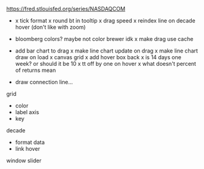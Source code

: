 https://fred.stlouisfed.org/series/NASDAQCOM


- x tick format
x round bt in tooltip
x drag speed
x reindex line on decade hover (don't like with zoom)

- bloomberg colors? maybe not color brewer idk
x make drag use cache
- add bar chart to drag
x make line chart update on drag
x make line chart draw on load
x canvas grid
x add hover box back
x is 14 days one week? or should it be 10
x tt off by one on hover
x what doesn't percent of returns mean
- draw connection line...



grid
- color
- label axis
- key

decade
- format data
- link hover 

window slider


